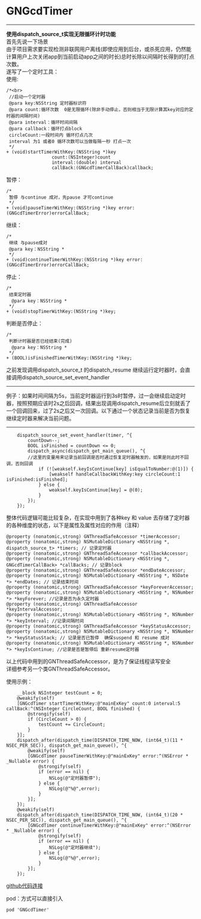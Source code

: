 # GNGcdTimer
****
**使用dispatch_source_t实现无限循环计时功能**<br>
首先先说一下场景<br>
由于项目需求要实现检测非联网用户离线(即使应用到后台，或杀死应用，仍然能计算用户上次关闭app到当前启动app之间的时长)总时长除以间隔时长得到的打点次数。<br>
遂写了一个定时工具：<br>
使用:
```
/*<br>
 //启动一个定时器
 @para key:NSString 定时器标识符
 @para count:循环次数  0是无限循环(除非手动停止，否则相当于无限计算其key对应的定时器的间隔时间)
 @para interval：循环时间间隔
 @para callback：循环打点block
 circleCount:一段时间内 循环打点几次
 interval 为1 或者0 循环次数可以当做每隔一秒 打点一次
 */
+ (void)startTimerWithKey:(NSString *)key
                 count:(NSInteger)count
                 interval:(double) interval
                 callBack:(GNGcdTimerCallBack)callback;
```
暂停：
```
/*
 暂停 与continue 成对，先pause 才可continue
 */
+ (void)pauseTimerWithKey:(NSString *)key error:(GNGcdTimerError)errorCallBack;
```
继续：
```
/*
 继续 与pause成对
 @para key：NSString *
 */
+ (void)continueTimerWithKey:(NSString *)key error:(GNGcdTimerError)errorCallBack;
```
停止：
```
/*
 结束定时器
  @para key：NSString *
 */
+ (void)stopTimerWithKey:(NSString *)key;
```
判断是否停止：
```
/*
 判断计时器是否已经结束(完成)
  @para key：NSString *
 */
+ (BOOL)isFinishedTimerWithKey:(NSString *)key;
```
之前发现调用dispatch_source_t 的dispatch_resume 继续运行定时器时，会直接调用dispatch_source_set_event_handler<br>
****
例子：如果时间间隔为5s，当前定时器运行到3s时暂停，过一会继续启动定时器，按照预期应该时2s之后回调，结果出现调用dispatch_resume后立刻就丢了一个回调回来，过了2s之后又一次回调。以下通过一个状态记录当前是否为恢复继续定时器来解决当前问题。
****
```
    dispatch_source_set_event_handler(timer, ^{
        countDown--;
        BOOL isFinished = countDown <= 0;
        dispatch_async(dispatch_get_main_queue(), ^{
        //这里的变量用来记录当前回调是否时通过恢复定时器触发的，如果是则此时不回调，否则回调
            if (![weakself.keyIsContinue[key] isEqualToNumber:@(1)]) {
                [weakself handleCallbackWithKey:key circleCount:1 isFinished:isFinished];
            } else {
                weakself.keyIsContinue[key] = @(0);
            }
        });
    });
```
整体代码逻辑可能比较复杂，在实现中用到了各种key 和 value 去存储了定时器的各种维度的状态，以下是属性及属性对应的作用（注释）
```
@property (nonatomic,strong) GNThreadSafeAccessor *timerAccessor;
@property (nonatomic,strong) NSMutableDictionary <NSString *, dispatch_source_t> *timers; // 记录定时器
@property (nonatomic,strong) GNThreadSafeAccessor *callbackAccessor;
@property (nonatomic,strong) NSMutableDictionary <NSString *, GNGcdTimerCallBack> *callBacks; // 记录block
@property (nonatomic,strong) GNThreadSafeAccessor *endDateAccessor;
@property (nonatomic,strong) NSMutableDictionary <NSString *, NSDate *> *endDates; // 记录结束时间
@property (nonatomic,strong) GNThreadSafeAccessor *keyForeverAccessor;
@property (nonatomic,strong) NSMutableDictionary <NSString *, NSNumber *> *keyForever; //记录是否为永久定时器
@property (nonatomic,strong) GNThreadSafeAccessor *keyIntervalAccessor;
@property (nonatomic,strong) NSMutableDictionary <NSString *, NSNumber *> *keyInterval; //记录间隔时间
@property (nonatomic,strong) GNThreadSafeAccessor *keyStatusAccessor;
@property (nonatomic,strong) NSMutableDictionary <NSString *, NSNumber *> *keyStatusStack; // 记录是否已暂停  确保suspend 和 resume 成对
@property (nonatomic,strong) NSMutableDictionary <NSString *, NSNumber *> *keyIsContinue; //记录是否是暂停后 重新resume定时器
```
以上代码中用到的GNThreadSafeAccessor，是为了保证线程读写安全<br>
详细参考另一个类GNThreadSafeAccessor。<br>


使用示例：
```
    __block NSInteger testCount = 0;
    @weakify(self)
    [GNGcdTimer startTimerWithKey:@"mainExKey" count:0 interval:5 callBack:^(NSInteger CircleCount, BOOL finished) {
        @strongify(self)
        if (CircleCount > 0) {
            testCount += CircleCount;
        }
    }];
    dispatch_after(dispatch_time(DISPATCH_TIME_NOW, (int64_t)(11 * NSEC_PER_SEC)), dispatch_get_main_queue(), ^{
        @weakify(self)
        [GNGcdTimer pauseTimerWithKey:@"mainExKey" error:^(NSError * _Nullable error) {
            @strongify(self)
            if (error == nil) {
                NSLog(@"定时器暂停");
            } else {
                NSLog(@"%@",error);
            }
        }];
    });
    @weakify(self)
    dispatch_after(dispatch_time(DISPATCH_TIME_NOW, (int64_t)(20 * NSEC_PER_SEC)), dispatch_get_main_queue(), ^{
        [GNGcdTimer continueTimerWithKey:@"mainExKey" error:^(NSError * _Nullable error) {
            @strongify(self)
            if (error == nil) {
                NSLog(@"定时器继续");
            } else {
                NSLog(@"%@",error);
            }
        }];
    });
```

[github代码连接](https://github.com/huqinzhi/GNGcdTimer)<br>

pod：方式可以直接引入
```
pod 'GNGcdTimer'
```
